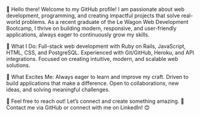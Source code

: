 👋 Hello there! Welcome to my GitHub profile!
I am passionate about web development, programming, and creating impactful projects that solve real-world problems. As a recent graduate of the Le Wagon Web Development Bootcamp, I thrive on building modern, responsive, and user-friendly applications, always eager to continuously grow my skills.

🚀 What I Do:
Full-stack web development with Ruby on Rails, JavaScript, HTML, CSS, and PostgreSQL.
Experienced with Git/GitHub, Heroku, and API integrations.
Focused on creating intuitive, modern, and scalable web solutions.

🌟 What Excites Me:
Always eager to learn and improve my craft.
Driven to build applications that make a difference.
Open to collaborations, new ideas, and solving meaningful challenges.

💬 Feel free to reach out! Let’s connect and create something amazing.
📩 Contact me via GitHub or connect with me on LinkedIn! 😊



<!---
JavierPonzo/JavierPonzo is a ✨ special ✨ repository because its `README.md` (this file) appears on your GitHub profile.
You can click the Preview link to take a look at your changes.
--->
